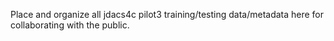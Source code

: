 Place and organize all jdacs4c pilot3 training/testing data/metadata here for collaborating with the public.
